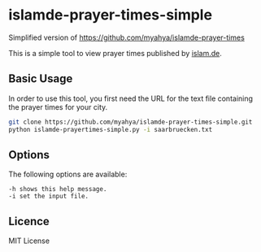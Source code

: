 # islamde-prayer-times-simple
Simplified version of https://github.com/myahya/islamde-prayer-times

This is a simple tool to view prayer times published by [islam.de](http://islam.de).

## Basic Usage
In order to use this tool, you first need the URL for the text file containing the prayer times for your city. 


```bash
git clone https://github.com/myahya/islamde-prayer-times-simple.git
python islamde-prayertimes-simple.py -i saarbruecken.txt
```


## Options
The following options are available:

    -h shows this help message.
    -i set the input file. 
    
## Licence 
MIT License 